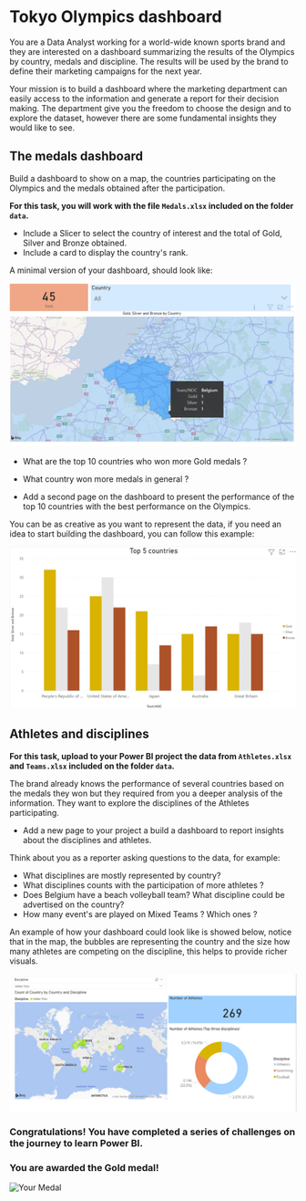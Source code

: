 # Tokyo Olympics dashboard

You are a Data Analyst working for a world-wide known sports brand and they are interested on a dashboard summarizing the results of the Olympics by country, medals and discipline. The results will be used by the brand to define their marketing campaigns for the next year.

Your mission is to build a dashboard where the marketing department can easily access to the information and generate a report for their decision making. The department give you the freedom to choose the design and to explore the dataset, however there are some fundamental insights they would like to see.


## The medals dashboard

Build a dashboard to show on a map, the countries participating on the Olympics and the medals obtained after the participation.

**For this task, you will work with the file `Medals.xlsx` included on the folder `data`.**

- Include a Slicer to select the country of interest and the total of Gold, Silver and Bronze obtained.
- Include a card to display the country's rank.

A minimal version of your dashboard, should look like:


![Medals](./assets/drill_01.png) 





- What are the top 10 countries who won more Gold medals ?
- What country won more medals in general ?

- Add a second page on the dashboard to present the performance of the top 10 countries with the best performance on the Olympics.

You can be as creative as you want to represent the data, if you need an idea to start building the dashboard, you can follow this example:


![Medals](./assets/drill_02.png)


## Athletes and disciplines

**For this task, upload to your Power BI project the data from `Athletes.xlsx` and `Teams.xlsx` included on the folder `data`.**

The brand already knows the performance of several countries based on the medals they won but they required from you a deeper analysis of the information. They want to explore the disciplines of the Athletes participating.

- Add a new page to your project a build a dashboard to report insights about the disciplines and athletes.

Think about you as a reporter asking questions to the data, for example:

- What disciplines are mostly represented by country?
- What disciplines counts with the participation of more athletes ?
- Does Belgium have a beach volleyball team? What discipline could be advertised on the country?
- How many event's are played on Mixed Teams ? Which ones ?

An example of how your dashboard could look like is showed below, notice that in the map, the bubbles are representing the country and the size how many athletes are competing on the discipline, this helps to provide richer visuals.


![Medals](./assets/drill_03.png)


### Congratulations! You have completed a series of challenges on the journey to learn Power BI. 

### You are awarded the Gold medal!


![Your Medal](https://media.giphy.com/media/BMt31oekjIG4V8jFhE/giphy.gif)

